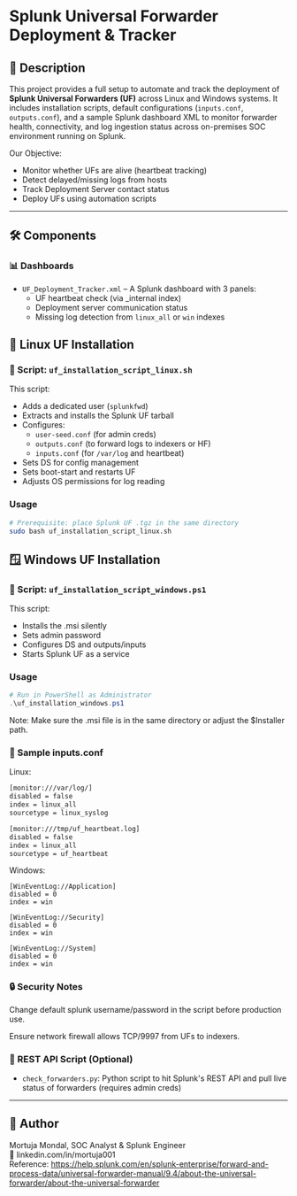 # Splunk Universal Forwarder Deployment & Tracker

## 📌 Description

This project provides a full setup to automate and track the deployment of **Splunk Universal Forwarders (UF)** across Linux and Windows systems. It includes installation scripts, default configurations (`inputs.conf`, `outputs.conf`), and a sample Splunk dashboard XML to monitor forwarder health, connectivity, and log ingestion status across on-premises SOC environment running on Splunk.

Our Objective:
- Monitor whether UFs are alive (heartbeat tracking)
- Detect delayed/missing logs from hosts
- Track Deployment Server contact status
- Deploy UFs using automation scripts
  
---

## 🛠️ Components

### 📊 Dashboards
- `UF_Deployment_Tracker.xml` – A Splunk dashboard with 3 panels:
  - UF heartbeat check (via _internal index)
  - Deployment server communication status
  - Missing log detection from `linux_all` or `win` indexes

 ## 🐧 Linux UF Installation

### 🔧 Script: `uf_installation_script_linux.sh`
This script:
- Adds a dedicated user (`splunkfwd`)
- Extracts and installs the Splunk UF tarball
- Configures:
  - `user-seed.conf` (for admin creds)
  - `outputs.conf` (to forward logs to indexers or HF)
  - `inputs.conf` (for `/var/log` and heartbeat)
- Sets DS for config management
- Sets boot-start and restarts UF
- Adjusts OS permissions for log reading
  
### Usage

```bash
# Prerequisite: place Splunk UF .tgz in the same directory
sudo bash uf_installation_script_linux.sh
```
## 🪟 Windows UF Installation
### 🔧 Script: `uf_installation_script_windows.ps1`
This script:
- Installs the .msi silently
- Sets admin password
- Configures DS and outputs/inputs
- Starts Splunk UF as a service

### Usage
```powershell
# Run in PowerShell as Administrator
.\uf_installation_windows.ps1
```
Note: Make sure the .msi file is in the same directory or adjust the $Installer path.

### 📁 Sample inputs.conf
Linux:
```bash
[monitor:///var/log/]
disabled = false
index = linux_all
sourcetype = linux_syslog

[monitor:///tmp/uf_heartbeat.log]
disabled = false
index = linux_all
sourcetype = uf_heartbeat
```
Windows:
```
[WinEventLog://Application]
disabled = 0
index = win

[WinEventLog://Security]
disabled = 0
index = win

[WinEventLog://System]
disabled = 0
index = win
```
### 🔒 Security Notes
Change default splunk username/password in the script before production use.

Ensure network firewall allows TCP/9997 from UFs to indexers.

### 🧰 REST API Script (Optional)
- `check_forwarders.py`: Python script to hit Splunk's REST API and pull live status of forwarders (requires admin creds)

---
## 📢 Author
Mortuja Mondal, 
SOC Analyst & Splunk Engineer <br>
🔗 linkedin.com/in/mortuja001
<br>
Reference: https://help.splunk.com/en/splunk-enterprise/forward-and-process-data/universal-forwarder-manual/9.4/about-the-universal-forwarder/about-the-universal-forwarder
